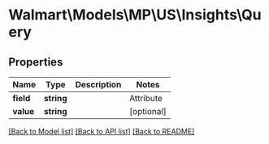 # Walmart\Models\MP\US\Insights\Query

## Properties

Name | Type | Description | Notes
------------ | ------------- | ------------- | -------------
**field** | **string** | | Attribute | Description | Data Type | --- | ----------- | ------- | title | Product Title | string | | sku | An arbitrary alphanumeric unique ID, seller-specified, identifying each item | string | | itemId | Specifies the item identifier generated by Walmart | string | | [optional]
**value** | **string** |  | [optional]


[[Back to Model list]](./) [[Back to API list]](../../../../../README.md#supported-apis) [[Back to README]](../../../../../README.md)

